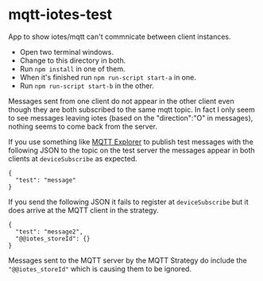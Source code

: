 # mqtt-iotes-test
App to show iotes/mqtt can't commnicate between client instances.

* Open two terminal windows. 
* Change to this directory in both. 
* Run `npm install` in one of them.
* When it's finished run `npm run-script start-a` in one.
* Run `npm run-script start-b` in the other.

Messages sent from one client do not appear in the other client even though they are both subscribed to the same mqtt topic. In fact I only seem to see messages leaving iotes (based on the "direction":"O" in messages), nothing seems to come back from the server.

If you use something like [MQTT Explorer](http://mqtt-explorer.com/) to publish test messages with the following JSON to the topic on the test server the messages appear in both clients at `deviceSubscribe` as expected.

```
{
  "test": "message"
}
```

If you send the following JSON it fails to register at `deviceSubscribe` but it does arrive at the MQTT client in the strategy.
```
{
  "test": "message2",
  "@@iotes_storeId": {}
}
```

Messages sent to the MQTT server by the MQTT Strategy do include the `"@@iotes_storeId"` which is causing them to be ignored.